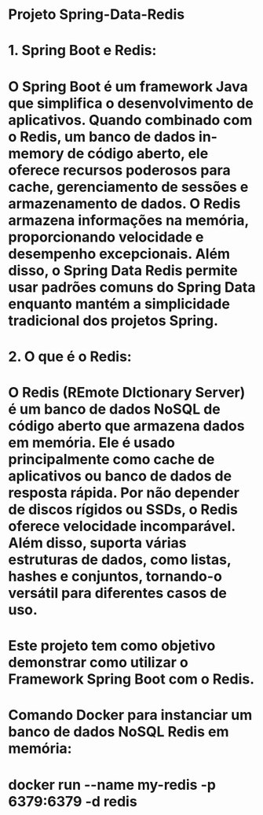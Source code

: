 # Projeto Spring-Data-Redis

# 1. Spring Boot e Redis:
  # O Spring Boot é um framework Java que simplifica o desenvolvimento de aplicativos. Quando combinado com o Redis, um banco de dados in-memory de código aberto, ele oferece recursos poderosos para cache, gerenciamento de sessões e armazenamento de dados. O Redis armazena informações na memória, proporcionando velocidade e desempenho excepcionais. Além disso, o Spring Data Redis permite usar padrões comuns do Spring Data enquanto mantém a simplicidade tradicional dos projetos Spring.

# 2. O que é o Redis:
   # O Redis (REmote DIctionary Server) é um banco de dados NoSQL de código aberto que armazena dados em memória. Ele é usado principalmente como cache de aplicativos ou banco de dados de resposta rápida. Por não depender de discos rígidos ou SSDs, o Redis oferece velocidade incomparável. Além disso, suporta várias estruturas de dados, como listas, hashes e conjuntos, tornando-o versátil para diferentes casos de uso.

# Este projeto tem como objetivo demonstrar como utilizar o Framework Spring Boot com o Redis.

# Comando Docker para instanciar um banco de dados NoSQL Redis em memória:

# docker run --name my-redis -p 6379:6379 -d redis

